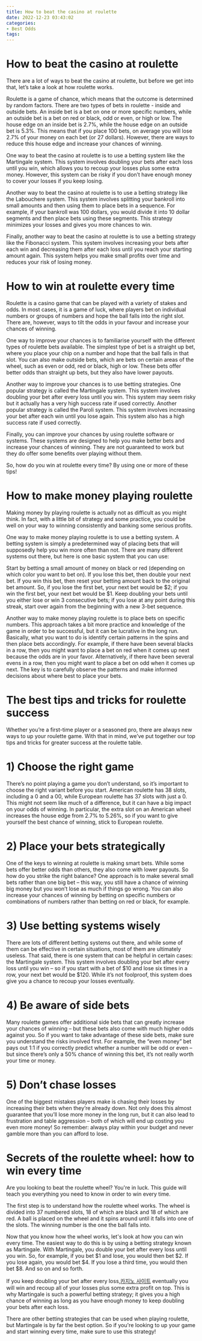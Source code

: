 ```yaml
---
title: How to beat the casino at roulette
date: 2022-12-23 03:43:02
categories:
- Best Odds
tags:
---
```



#  How to beat the casino at roulette

There are a lot of ways to beat the casino at roulette, but before we get into that, let’s take a look at how roulette works.

Roulette is a game of chance, which means that the outcome is determined by random factors. There are two types of bets in roulette - inside and outside bets. An inside bet is a bet on one or more specific numbers, while an outside bet is a bet on red or black, odd or even, or high or low. The house edge on an inside bet is 2.7%, while the house edge on an outside bet is 5.3%. This means that if you place 100 bets, on average you will lose 2.7% of your money on each bet (or 27 dollars). However, there are ways to reduce this house edge and increase your chances of winning.

One way to beat the casino at roulette is to use a betting system like the Martingale system. This system involves doubling your bets after each loss until you win, which allows you to recoup your losses plus some extra money. However, this system can be risky if you don’t have enough money to cover your losses if you keep losing.

Another way to beat the casino at roulette is to use a betting strategy like the Labouchere system. This system involves splitting your bankroll into small amounts and then using them to place bets in a sequence. For example, if your bankroll was 100 dollars, you would divide it into 10 dollar segments and then place bets using these segments. This strategy minimizes your losses and gives you more chances to win.

Finally, another way to beat the casino at roulette is to use a betting strategy like the Fibonacci system. This system involves increasing your bets after each win and decreasing them after each loss until you reach your starting amount again. This system helps you make small profits over time and reduces your risk of losing money.

#  How to win at roulette every time

Roulette is a casino game that can be played with a variety of stakes and odds. In most cases, it is a game of luck, where players bet on individual numbers or groups of numbers and hope the ball falls into the right slot. There are, however, ways to tilt the odds in your favour and increase your chances of winning.

One way to improve your chances is to familiarise yourself with the different types of roulette bets available. The simplest type of bet is a straight up bet, where you place your chip on a number and hope that the ball falls in that slot. You can also make outside bets, which are bets on certain areas of the wheel, such as even or odd, red or black, high or low. These bets offer better odds than straight up bets, but they also have lower payouts.

Another way to improve your chances is to use betting strategies. One popular strategy is called the Martingale system. This system involves doubling your bet after every loss until you win. This system may seem risky but it actually has a very high success rate if used correctly. Another popular strategy is called the Paroli system. This system involves increasing your bet after each win until you lose again. This system also has a high success rate if used correctly.

Finally, you can improve your chances by using roulette software or systems. These systems are designed to help you make better bets and increase your chances of winning. They are not guaranteed to work but they do offer some benefits over playing without them.

So, how do you win at roulette every time? By using one or more of these tips!

#  How to make money playing roulette

Making money by playing roulette is actually not as difficult as you might think. In fact, with a little bit of strategy and some practice, you could be well on your way to winning consistently and banking some serious profits.

One way to make money playing roulette is to use a betting system. A betting system is simply a predetermined way of placing bets that will supposedly help you win more often than not. There are many different systems out there, but here is one basic system that you can use:

Start by betting a small amount of money on black or red (depending on which color you want to bet on). If you lose this bet, then double your next bet. If you win this bet, then reset your betting amount back to the original bet amount. So, if you lose the first bet, your next bet would be $2; if you win the first bet, your next bet would be $1. Keep doubling your bets until you either lose or win 3 consecutive bets; if you lose at any point during this streak, start over again from the beginning with a new 3-bet sequence.

Another way to make money playing roulette is to place bets on specific numbers. This approach takes a bit more practice and knowledge of the game in order to be successful, but it can be lucrative in the long run. Basically, what you want to do is identify certain patterns in the spins and then place bets accordingly. For example, if there have been several blacks in a row, then you might want to place a bet on red when it comes up next because the odds are in your favor. Alternatively, if there have been several evens in a row, then you might want to place a bet on odd when it comes up next. The key is to carefully observe the patterns and make informed decisions about where best to place your bets.

#  The best tips and tricks for roulette success

Whether you’re a first-time player or a seasoned pro, there are always new ways to up your roulette game. With that in mind, we’ve put together our top tips and tricks for greater success at the roulette table.

# 1) Choose the right game

There’s no point playing a game you don’t understand, so it’s important to choose the right variant before you start. American roulette has 38 slots, including a 0 and a 00, while European roulette has 37 slots with just a 0. This might not seem like much of a difference, but it can have a big impact on your odds of winning. In particular, the extra slot on an American wheel increases the house edge from 2.7% to 5.26%, so if you want to give yourself the best chance of winning, stick to European roulette.

# 2) Place your bets strategically

One of the keys to winning at roulette is making smart bets. While some bets offer better odds than others, they also come with lower payouts. So how do you strike the right balance? One approach is to make several small bets rather than one big bet – this way, you still have a chance of winning big money but you won’t lose as much if things go wrong. You can also increase your chances of winning by betting on specific numbers or combinations of numbers rather than betting on red or black, for example.

# 3) Use betting systems wisely

There are lots of different betting systems out there, and while some of them can be effective in certain situations, most of them are ultimately useless. That said, there is one system that can be helpful in certain cases: the Martingale system. This system involves doubling your bet after every loss until you win – so if you start with a bet of $10 and lose six times in a row, your next bet would be $120. While it’s not foolproof, this system does give you a chance to recoup your losses eventually.

# 4) Be aware of side bets

Many roulette games offer additional side bets that can greatly increase your chances of winning – but these bets also come with much higher odds against you. So if you want to take advantage of these side bets, make sure you understand the risks involved first. For example, the “even money” bet pays out 1:1 if you correctly predict whether a number will be odd or even – but since there’s only a 50% chance of winning this bet, it’s not really worth your time or money.


 # 5) Don’t chase losses

One of the biggest mistakes players make is chasing their losses by increasing their bets when they’re already down. Not only does this almost guarantee that you’ll lose more money in the long run, but it can also lead to frustration and table aggression – both of which will end up costing you even more money! So remember: always play within your budget and never gamble more than you can afford to lose.

#  Secrets of the roulette wheel: how to win every time

Are you looking to beat the roulette wheel? You're in luck. This guide will teach you everything you need to know in order to win every time.

The first step is to understand how the roulette wheel works. The wheel is divided into 37 numbered slots, 18 of which are black and 18 of which are red. A ball is placed on the wheel and it spins around until it falls into one of the slots. The winning number is the one the ball falls into.

Now that you know how the wheel works, let's look at how you can win every time. The easiest way to do this is by using a betting strategy known as Martingale. With Martingale, you double your bet after every loss until you win. So, for example, if you bet $1 and lose, you would then bet $2. If you lose again, you would bet $4. If you lose a third time, you would then bet $8. And so on and so forth.

If you keep doubling your bet after every loss,[카지노 사이트](https://choegocasino.com/) eventually you will win and recoup all of your losses plus some extra profit on top. This is why Martingale is such a powerful betting strategy; it gives you a high chance of winning as long as you have enough money to keep doubling your bets after each loss.

There are other betting strategies that can be used when playing roulette, but Martingale is by far the best option. So if you're looking to up your game and start winning every time, make sure to use this strategy!